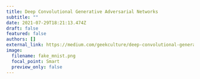 ```yaml
---
title: Deep Convolutional Generative Adversarial Networks
subtitle: ""
date: 2021-07-29T18:21:13.474Z
draft: false
featured: false
authors: []
external_link: https://medium.com/geekculture/deep-convolutional-generative-adversarial-networks-a6a0b0da3253
image:
  filename: fake_mnist.png
  focal_point: Smart
  preview_only: false
---
```

